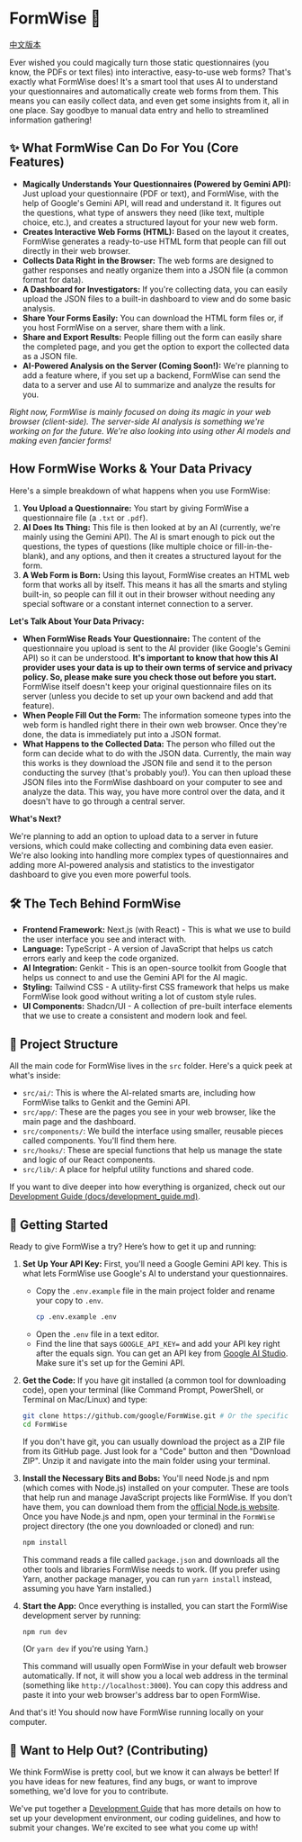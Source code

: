 # FormWise 📝

[中文版本](README_CN.md)

Ever wished you could magically turn those static questionnaires (you know, the PDFs or text files) into interactive, easy-to-use web forms? That's exactly what FormWise does! It's a smart tool that uses AI to understand your questionnaires and automatically create web forms from them. This means you can easily collect data, and even get some insights from it, all in one place. Say goodbye to manual data entry and hello to streamlined information gathering!

## ✨ What FormWise Can Do For You (Core Features)

-   **Magically Understands Your Questionnaires (Powered by Gemini API):** Just upload your questionnaire (PDF or text), and FormWise, with the help of Google's Gemini API, will read and understand it. It figures out the questions, what type of answers they need (like text, multiple choice, etc.), and creates a structured layout for your new web form.
-   **Creates Interactive Web Forms (HTML):** Based on the layout it creates, FormWise generates a ready-to-use HTML form that people can fill out directly in their web browser.
-   **Collects Data Right in the Browser:** The web forms are designed to gather responses and neatly organize them into a JSON file (a common format for data).
-   **A Dashboard for Investigators:** If you're collecting data, you can easily upload the JSON files to a built-in dashboard to view and do some basic analysis.
-   **Share Your Forms Easily:** You can download the HTML form files or, if you host FormWise on a server, share them with a link.
-   **Share and Export Results:** People filling out the form can easily share the completed page, and you get the option to export the collected data as a JSON file.
-   **AI-Powered Analysis on the Server (Coming Soon!):** We're planning to add a feature where, if you set up a backend, FormWise can send the data to a server and use AI to summarize and analyze the results for you.

*Right now, FormWise is mainly focused on doing its magic in your web browser (client-side). The server-side AI analysis is something we're working on for the future. We're also looking into using other AI models and making even fancier forms!*

## How FormWise Works & Your Data Privacy

Here's a simple breakdown of what happens when you use FormWise:

1.  **You Upload a Questionnaire:** You start by giving FormWise a questionnaire file (a `.txt` or `.pdf`).
2.  **AI Does Its Thing:** This file is then looked at by an AI (currently, we're mainly using the Gemini API). The AI is smart enough to pick out the questions, the types of questions (like multiple choice or fill-in-the-blank), and any options, and then it creates a structured layout for the form.
3.  **A Web Form is Born:** Using this layout, FormWise creates an HTML web form that works all by itself. This means it has all the smarts and styling built-in, so people can fill it out in their browser without needing any special software or a constant internet connection to a server.

**Let's Talk About Your Data Privacy:**

*   **When FormWise Reads Your Questionnaire:** The content of the questionnaire you upload is sent to the AI provider (like Google's Gemini API) so it can be understood. **It's important to know that how this AI provider uses your data is up to their own terms of service and privacy policy. So, please make sure you check those out before you start.** FormWise itself doesn't keep your original questionnaire files on its server (unless you decide to set up your own backend and add that feature).
*   **When People Fill Out the Form:** The information someone types into the web form is handled right there in their own web browser. Once they're done, the data is immediately put into a JSON format.
*   **What Happens to the Collected Data:** The person who filled out the form can decide what to do with the JSON data. Currently, the main way this works is they download the JSON file and send it to the person conducting the survey (that's probably you!). You can then upload these JSON files into the FormWise dashboard on your computer to see and analyze the data. This way, you have more control over the data, and it doesn't have to go through a central server.

**What's Next?**

We're planning to add an option to upload data to a server in future versions, which could make collecting and combining data even easier. We're also looking into handling more complex types of questionnaires and adding more AI-powered analysis and statistics to the investigator dashboard to give you even more powerful tools.

## 🛠️ The Tech Behind FormWise

-   **Frontend Framework:** Next.js (with React) - This is what we use to build the user interface you see and interact with.
-   **Language:** TypeScript - A version of JavaScript that helps us catch errors early and keep the code organized.
-   **AI Integration:** Genkit - This is an open-source toolkit from Google that helps us connect to and use the Gemini API for the AI magic.
-   **Styling:** Tailwind CSS - A utility-first CSS framework that helps us make FormWise look good without writing a lot of custom style rules.
-   **UI Components:** Shadcn/UI - A collection of pre-built interface elements that we use to create a consistent and modern look and feel.

## 📂 Project Structure

All the main code for FormWise lives in the `src` folder. Here's a quick peek at what's inside:

-   `src/ai/`: This is where the AI-related smarts are, including how FormWise talks to Genkit and the Gemini API.
-   `src/app/`: These are the pages you see in your web browser, like the main page and the dashboard.
-   `src/components/`: We build the interface using smaller, reusable pieces called components. You'll find them here.
-   `src/hooks/`: These are special functions that help us manage the state and logic of our React components.
-   `src/lib/`: A place for helpful utility functions and shared code.

If you want to dive deeper into how everything is organized, check out our [Development Guide (docs/development_guide.md)](docs/development_guide.md).

## 🚀 Getting Started

Ready to give FormWise a try? Here’s how to get it up and running:

1.  **Set Up Your API Key:**
    First, you'll need a Google Gemini API key. This is what lets FormWise use Google's AI to understand your questionnaires.
    - Copy the `.env.example` file in the main project folder and rename your copy to `.env`.
      ```bash
      cp .env.example .env
      ```
    - Open the `.env` file in a text editor.
    - Find the line that says `GOOGLE_API_KEY=` and add your API key right after the equals sign.
    You can get an API key from [Google AI Studio](https://aistudio.google.com/apikey). Make sure it's set up for the Gemini API.

2.  **Get the Code:**
    If you have git installed (a common tool for downloading code), open your terminal (like Command Prompt, PowerShell, or Terminal on Mac/Linux) and type:
    ```bash
    git clone https://github.com/google/FormWise.git # Or the specific URL if you have a fork
    cd FormWise
    ```
    If you don't have git, you can usually download the project as a ZIP file from its GitHub page. Just look for a "Code" button and then "Download ZIP". Unzip it and navigate into the main folder using your terminal.

3.  **Install the Necessary Bits and Bobs:**
    You'll need Node.js and npm (which comes with Node.js) installed on your computer. These are tools that help run and manage JavaScript projects like FormWise. If you don't have them, you can download them from the [official Node.js website](https://nodejs.org/).
    Once you have Node.js and npm, open your terminal in the `FormWise` project directory (the one you downloaded or cloned) and run:
    ```bash
    npm install
    ```
    This command reads a file called `package.json` and downloads all the other tools and libraries FormWise needs to work.
    (If you prefer using Yarn, another package manager, you can run `yarn install` instead, assuming you have Yarn installed.)

4.  **Start the App:**
    Once everything is installed, you can start the FormWise development server by running:
    ```bash
    npm run dev
    ```
    (Or `yarn dev` if you're using Yarn.)

    This command will usually open FormWise in your default web browser automatically. If not, it will show you a local web address in the terminal (something like `http://localhost:3000`). You can copy this address and paste it into your web browser's address bar to open FormWise.

And that's it! You should now have FormWise running locally on your computer.

## 🤝 Want to Help Out? (Contributing)

We think FormWise is pretty cool, but we know it can always be better! If you have ideas for new features, find any bugs, or want to improve something, we'd love for you to contribute.

We've put together a [Development Guide](docs/development_guide.md) that has more details on how to set up your development environment, our coding guidelines, and how to submit your changes. We're excited to see what you come up with!

